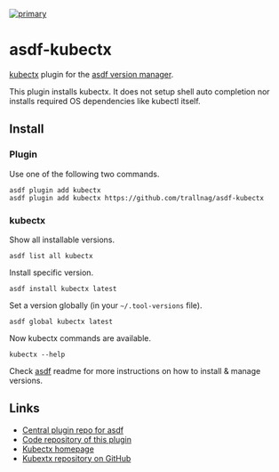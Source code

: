 [![primary](https://github.com/trallnag/asdf-kubectx/actions/workflows/primary.yaml/badge.svg)](https://github.com/trallnag/asdf-kubectx/actions/workflows/primary.yaml)

# asdf-kubectx

[kubectx](https://github.com/ahmetb/kubectx/) plugin for the [asdf version manager](https://asdf-vm.com).

This plugin installs kubectx. It does not setup shell auto completion nor
installs required OS dependencies like kubectl itself.

## Install

### Plugin

Use one of the following two commands.

    asdf plugin add kubectx
    asdf plugin add kubectx https://github.com/trallnag/asdf-kubectx

### kubectx

Show all installable versions.

    asdf list all kubectx

Install specific version.

    asdf install kubectx latest

Set a version globally (in your `~/.tool-versions` file).

    asdf global kubectx latest

Now kubectx commands are available.

    kubectx --help

Check [asdf](https://github.com/asdf-vm/asdf) readme for more instructions on
how to install & manage versions.

## Links

- [Central plugin repo for asdf](https://github.com/asdf-vm/asdf-plugins)
- [Code repository of this plugin](https://github.com/trallnag/asdf-kubectx)
- [Kubectx homepage](https://kubectx.dev)
- [Kubextx repository on GitHub](https://github.com/ahmetb/kubectx)
